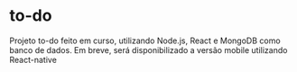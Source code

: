 # to-do
Projeto to-do feito em curso, utilizando Node.js, React e MongoDB como banco de dados. Em breve, será disponibilizado a versão mobile utilizando React-native
